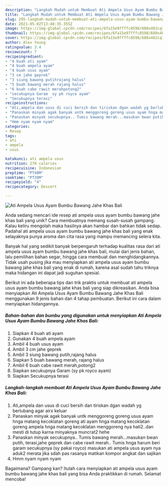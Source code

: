 ```yaml
---
description: "Langkah Mudah untuk Membuat Ati Ampela Usus Ayam Bumbu Bawang Jahe Khas Bali Anti Gagal"
title: "Langkah Mudah untuk Membuat Ati Ampela Usus Ayam Bumbu Bawang Jahe Khas Bali Anti Gagal"
slug: 295-langkah-mudah-untuk-membuat-ati-ampela-usus-ayam-bumbu-bawang-jahe-khas-bali-anti-gagal
date: 2021-05-02T13:48:35.355Z
image: https://img-global.cpcdn.com/recipes/6fa15e97fffc8598/680x482cq70/ati-ampela-usus-ayam-bumbu-bawang-jahe-khas-bali-foto-resep-utama.jpg
thumbnail: https://img-global.cpcdn.com/recipes/6fa15e97fffc8598/680x482cq70/ati-ampela-usus-ayam-bumbu-bawang-jahe-khas-bali-foto-resep-utama.jpg
cover: https://img-global.cpcdn.com/recipes/6fa15e97fffc8598/680x482cq70/ati-ampela-usus-ayam-bumbu-bawang-jahe-khas-bali-foto-resep-utama.jpg
author: Alex Young
ratingvalue: 3.4
reviewcount: 7
recipeingredient:
- "4 buah ati ayam"
- "4 buah ampela ayam"
- "4 buah usus ayam"
- "3 cm jahe geprek"
- "3 siung bawang putihrajang halus"
- "5 buah bawang merah rajang halus"
- "6 buah cabe rawit merahpotong2"
- "secukupnya Garam  sy pk royco ayam"
- "Secukupnya terasi"
recipeinstructions:
- "Ati,ampela dan usus di cuci bersih dan tiriskan dgan wadah yg berlubang agar airx keluar"
- "Panaskan minyak agak banyak untk menggoreng goreng usus ayam hnga matang kecoklatan goreng ati ayam hnga matang kecoklatan goreng ampela hnga matang kecoklatan menggoreng nya hati2..dan mesti di tutup karna minyaknya muncrat2 hehe"
- "Panaskan minyak secukupnya.. Tumis bawang merah...masukan bwan putih, terasi,jahe geprek dan cabe rawit merah.. Tumis hnga harum beri garam secukupnya (sy pakai royco) masukan ati ampela usus ayam nya aduk2 merata jika sdah pas rasanya matikan kompor angkat dan sajikan"
- "Hmm nyam nyam nyam"
categories:
- Resep
tags:
- ati
- ampela
- usus

katakunci: ati ampela usus 
nutrition: 270 calories
recipecuisine: Indonesian
preptime: "PT40M"
cooktime: "PT39M"
recipeyield: "4"
recipecategory: Dessert

---
```



![Ati Ampela Usus Ayam Bumbu Bawang Jahe Khas Bali](https://img-global.cpcdn.com/recipes/6fa15e97fffc8598/680x482cq70/ati-ampela-usus-ayam-bumbu-bawang-jahe-khas-bali-foto-resep-utama.jpg)

Anda sedang mencari ide resep ati ampela usus ayam bumbu bawang jahe khas bali yang unik? Cara membuatnya memang susah-susah gampang. Kalau keliru mengolah maka hasilnya akan hambar dan bahkan tidak sedap. Padahal ati ampela usus ayam bumbu bawang jahe khas bali yang enak selayaknya punya aroma dan cita rasa yang mampu memancing selera kita.

Banyak hal yang sedikit banyak berpengaruh terhadap kualitas rasa dari ati ampela usus ayam bumbu bawang jahe khas bali, mulai dari jenis bahan, lalu pemilihan bahan segar, hingga cara membuat dan menghidangkannya. Tidak usah pusing jika mau menyiapkan ati ampela usus ayam bumbu bawang jahe khas bali yang enak di rumah, karena asal sudah tahu triknya maka hidangan ini dapat jadi suguhan spesial.




Berikut ini ada beberapa tips dan trik praktis untuk membuat ati ampela usus ayam bumbu bawang jahe khas bali yang siap dikreasikan. Anda bisa menyiapkan Ati Ampela Usus Ayam Bumbu Bawang Jahe Khas Bali menggunakan 9 jenis bahan dan 4 tahap pembuatan. Berikut ini cara dalam menyiapkan hidangannya.

<!--inarticleads1-->

##### Bahan-bahan dan bumbu yang digunakan untuk menyiapkan Ati Ampela Usus Ayam Bumbu Bawang Jahe Khas Bali:

1. Siapkan 4 buah ati ayam
1. Gunakan 4 buah ampela ayam
1. Ambil 4 buah usus ayam
1. Ambil 3 cm jahe geprek
1. Ambil 3 siung bawang putih,rajang halus
1. Siapkan 5 buah bawang merah, rajang halus
1. Ambil 6 buah cabe rawit merah,potong2
1. Siapkan secukupnya Garam  (sy pk royco ayam)
1. Siapkan Secukupnya terasi




<!--inarticleads2-->

##### Langkah-langkah membuat Ati Ampela Usus Ayam Bumbu Bawang Jahe Khas Bali:

1. Ati,ampela dan usus di cuci bersih dan tiriskan dgan wadah yg berlubang agar airx keluar
1. Panaskan minyak agak banyak untk menggoreng goreng usus ayam hnga matang kecoklatan goreng ati ayam hnga matang kecoklatan goreng ampela hnga matang kecoklatan menggoreng nya hati2..dan mesti di tutup karna minyaknya muncrat2 hehe
1. Panaskan minyak secukupnya.. Tumis bawang merah...masukan bwan putih, terasi,jahe geprek dan cabe rawit merah.. Tumis hnga harum beri garam secukupnya (sy pakai royco) masukan ati ampela usus ayam nya aduk2 merata jika sdah pas rasanya matikan kompor angkat dan sajikan
1. Hmm nyam nyam nyam




Bagaimana? Gampang kan? Itulah cara menyiapkan ati ampela usus ayam bumbu bawang jahe khas bali yang bisa Anda praktikkan di rumah. Selamat mencoba!

